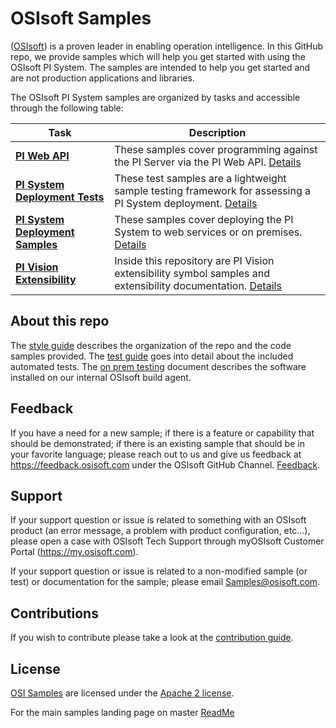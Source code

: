 # OSIsoft Samples

([OSIsoft](https://www.osisoft.com/)) is a proven leader in enabling operation intelligence. In this GitHub repo, we provide samples which will help you get started with using the OSIsoft PI System. The samples are intended to help you get started and are not production applications and libraries.

The OSIsoft PI System samples are organized by tasks and accessible through the following table:

| Task                                                                                                                       | Description                                                                                                                                                                                             |
| -------------------------------------------------------------------------------------------------------------------------- | ------------------------------------------------------------------------------------------------------------------------------------------------------------------------------------------------------- |
| **<a href="docs/PI_WEB_API_README.md">PI Web API</a>**                                                                     | These samples cover programming against the PI Server via the PI Web API. <a href="docs/PI_WEB_API_README.md">Details</a>                                                                               |
| **<a href="https://github.com/osisoft/sample-pi_core-pi_core_deployment_tests-powershell">PI System Deployment Tests</a>** | These test samples are a lightweight sample testing framework for assessing a PI System deployment. <a href="https://github.com/osisoft/sample-pi_core-pi_core_deployment_tests-powershell">Details</a> |
| **<a href="docs/PI_CORE_DEPLOYMENT_README.md">PI System Deployment Samples</a>**                                           | These samples cover deploying the PI System to web services or on premises. <a href="docs/PI_CORE_DEPLOYMENT_README.md">Details</a>                                                                     |
| **<a href="docs/PI-Vision-Extensibility-Docs/">PI Vision Extensibility</a>**                                               | Inside this repository are PI Vision extensibility symbol samples and extensibility documentation. <a href="docs/PI-Vision-Extensibility-Docs/">Details</a>                    |

## About this repo

The [style guide](https://github.com/osisoft/.github/blob/main/STYLE_GUIDE.md) describes the organization of the repo and the code samples provided. The [test guide](https://github.com/osisoft/.github/blob/main/TEST_GUIDE.md) goes into detail about the included automated tests. The [on prem testing](https://github.com/osisoft/.github/blob/main/ON_PREM_TESTING.md) document describes the software installed on our internal OSIsoft build agent.

## Feedback

If you have a need for a new sample; if there is a feature or capability that should be demonstrated; if there is an existing sample that should be in your favorite language; please reach out to us and give us feedback at https://feedback.osisoft.com under the OSIsoft GitHub Channel. [Feedback](https://feedback.osisoft.com/forums/922279-osisoft-github).

## Support

If your support question or issue is related to something with an OSIsoft product (an error message, a problem with product configuration, etc...), please open a case with OSIsoft Tech Support through myOSIsoft Customer Portal (https://my.osisoft.com).

If your support question or issue is related to a non-modified sample (or test) or documentation for the sample; please email Samples@osisoft.com.

## Contributions

If you wish to contribute please take a look at the [contribution guide](https://github.com/osisoft/.github/blob/main/CONTRIBUTING.md).

## License

[OSI Samples](https://github.com/osisoft/OSI-Samples) are licensed under the [Apache 2 license](LICENSE).

For the main samples landing page on master [ReadMe](https://github.com/osisoft/OSI-Samples)

